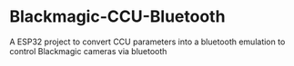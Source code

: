 # Blackmagic-CCU-Bluetooth
A ESP32 project to convert CCU parameters into a bluetooth emulation to control Blackmagic cameras via bluetooth
